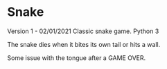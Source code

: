# Snake
Version 1 - 02/01/2021
Classic snake game. Python 3

The snake dies when it bites its own tail or hits a wall.

Some issue with the tongue after a GAME OVER.
